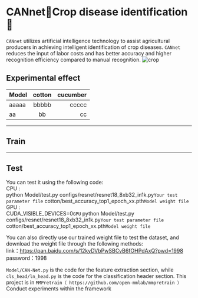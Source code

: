 # CANnet🌻Crop disease identification🌱
``CANnet`` utilizes artificial intelligence technology to assist agricultural producers in achieving intelligent identification of crop diseases. ``CANnet`` reduces the input of labor costs and has better accuracy and higher recognition efficiency compared to manual recognition.
![](/fig/crop.png "crop")

## Experimental effect
| Model | cotton | cucumber |  
| :--- | :---: | ---: |  
| aaaaa | bbbbb | ccccc |  
| aa | bb | cc | 

********************************************************
## Train



********************************************************
## Test
You can test it using the following code:<br>
CPU :<br>
python  Model/test.py  configs/resnet/resnet18_8xb32_in1k.py``Your test parameter file``  cotton/best_accuracy_top1_epoch_xx.pth``Model weight file``<br>
GPU :<br>
CUDA_VISIBLE_DEVICES=0``GPU``  python Model/test.py configs/resnet/resnet18_8xb32_in1k.py``Your test parameter file``  cotton/best_accuracy_top1_epoch_xx.pth``Model weight file``<br>

You can also directly use our trained weight file to test the dataset, and download the weight file through the following methods:<br>
link：https://pan.baidu.com/s/12kyDVbPwSBCvB6fOHPdAxQ?pwd=1998 <br>
password：1998

``Model/CAN-Net.py`` is the code for the feature extraction section, while ``cls_head/ln_head.py`` is the code for the classification header section.
This project is in ``MMPretrain（ https://github.com/open-mmlab/mmpretrain ）``Conduct experiments within the framework
